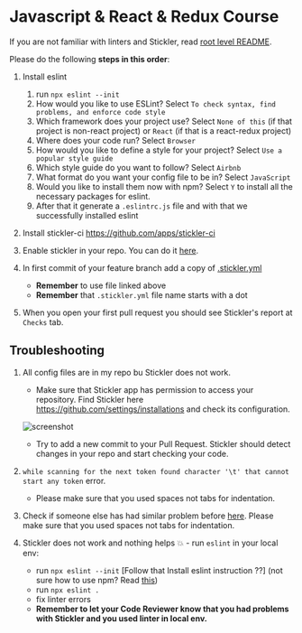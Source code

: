 # Javascript & React & Redux Course


If you are not familiar with linters and Stickler, read [root level README](../README.md).

Please do the following **steps in this order**:

1. Install eslint
   1. run `npx eslint --init`
   2. How would you like to use ESLint? Select `To check syntax, find problems, and enforce code style`
   3. Which framework does your project use? Select `None of this` (if that project is non-react project) or `React` (if that is a react-redux project)
   4. Where does your code run? Select `Browser`
   5. How would you like to define a style for your project? Select `Use a popular style guide`
   6. Which style guide do you want to follow? Select `Airbnb`
   7. What format do you want your config file to be in? Select `JavaScript`
   8. Would you like to install them now with npm? Select `Y` to install all the necessary packages for eslint.
   9. After that it generate a `.eslintrc.js` file and with that we successfully installed eslint

2. Install stickler-ci https://github.com/apps/stickler-ci
3. Enable stickler in your repo. You can do it [here](https://stickler-ci.com/).
4. In first commit of your feature branch add a copy of [.stickler.yml](./.stickler.yml)
    - **Remember** to use file linked above
    - **Remember** that `.stickler.yml` file name starts with a dot
5. When you open your first pull request you should see Stickler's report at `Checks` tab.




## Troubleshooting

1. All config files are in my repo bu Stickler does not work.
    - Make sure that Stickler app has permission to access your repository. Find Stickler here https://github.com/settings/installations and check its configuration.
    
    ![screenshot](../assets/images/stickler_app_config.png)

    - Try to add a new commit to your Pull Request. Stickler should detect changes in your repo and start checking your code.
2. `while scanning for the next token found character '\t' that cannot start any token` error.
    - Please make sure that you used spaces not tabs for indentation.
3. Check if someone else has had similar problem before [here](https://questions.microverse.org/c/linters-stickler).
    Please make sure that you used spaces not tabs for indentation.
4. Stickler does not work and nothing helps 💥 - run `eslint` in your local env: 
    - run `npx eslint --init` [Follow that Install eslint instruction ??] (not sure how to use npm? Read [this](https://docs.npmjs.com/downloading-and-installing-node-js-and-npm))
    - run `npx eslint .`
    - fix linter errors
    - **Remember to let your Code Reviewer know that you had problems with Stickler and you used linter in local env.**
